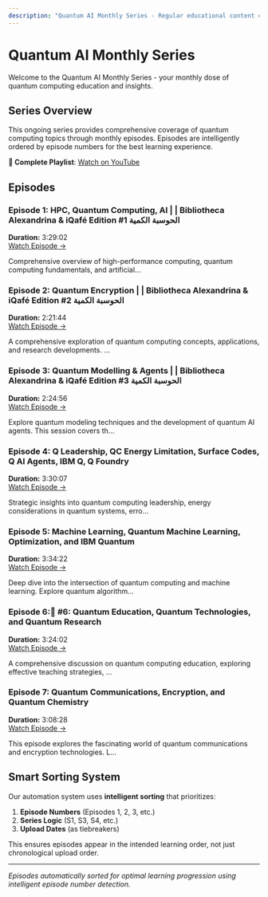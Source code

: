 ```yaml
---
description: "Quantum AI Monthly Series - Regular educational content covering quantum computing fundamentals, algorithms, and practical applications for learners at all levels."
---
```


# Quantum AI Monthly Series

Welcome to the Quantum AI Monthly Series - your monthly dose of quantum computing education and insights.

## Series Overview

This ongoing series provides comprehensive coverage of quantum computing topics through monthly episodes. Episodes are intelligently ordered by episode numbers for the best learning experience.

**🎥 Complete Playlist**: [Watch on YouTube](https://www.youtube.com/playlist?list=PLbzgihkqSogoFQ4BNssbgdEJWQyU4C4Yo)

## Episodes

### Episode 1: HPC, Quantum Computing, AI |  | Bibliotheca Alexandrina & iQafé Edition #1 الحوسبة الكمية
**Duration:** 3:29:02  
[Watch Episode →](hpc-quantum-computing-ai-quantum-ai-bibliotheca-al.md)

Comprehensive overview of high-performance computing, quantum computing fundamentals, and artificial...

### Episode 2: Quantum Encryption |  | Bibliotheca Alexandrina & iQafé Edition #2 الحوسبة الكمية
**Duration:** 2:21:44  
[Watch Episode →](quantum-encryption-quantum-ai-bibliotheca-alexandr.md)

A comprehensive exploration of quantum computing concepts, applications, and research developments. ...

### Episode 3: Quantum Modelling & Agents |  | Bibliotheca Alexandrina & iQafé Edition #3 الحوسبة الكمية
**Duration:** 2:24:56  
[Watch Episode →](quantum-modelling-agents-quantum-ai-bibliotheca-al.md)

Explore quantum modeling techniques and the development of quantum AI agents. This session covers th...

### Episode 4: Q Leadership, QC Energy Limitation, Surface Codes, Q AI Agents, IBM Q, Q Foundry
**Duration:** 3:30:07  
[Watch Episode →](quantum-ai-4-q-leadership-qc-energy-limitation-sur.md)

Strategic insights into quantum computing leadership, energy considerations in quantum systems, erro...

### Episode 5: Machine Learning, Quantum Machine Learning,  Optimization,  and IBM Quantum
**Duration:** 3:34:22  
[Watch Episode →](quantum-ai-5-machine-learning-quantum-machine-lear.md)

Deep dive into the intersection of quantum computing and machine learning. Explore quantum algorithm...

### Episode 6: َ#6: Quantum Education, Quantum Technologies, and Quantum Research
**Duration:** 3:24:02  
[Watch Episode →](quantum-ai6-quantum-education-quantum-technologies.md)

A comprehensive discussion on quantum computing education, exploring effective teaching strategies, ...

### Episode 7: Quantum Communications, Encryption, and Quantum Chemistry
**Duration:** 3:08:28  
[Watch Episode →](quantum-ai7-quantum-communications-encryption-and-.md)

This episode explores the fascinating world of quantum communications and encryption technologies. L...
## Smart Sorting System

Our automation system uses **intelligent sorting** that prioritizes:
1. **Episode Numbers** (Episodes 1, 2, 3, etc.)
2. **Series Logic** (S1, S3, S4, etc.)
3. **Upload Dates** (as tiebreakers)

This ensures episodes appear in the intended learning order, not just chronological upload order.

---

*Episodes automatically sorted for optimal learning progression using intelligent episode number detection.*